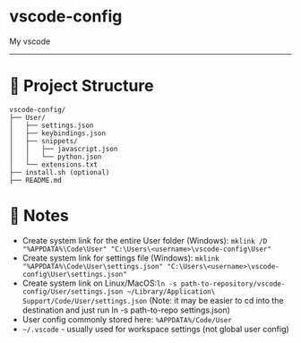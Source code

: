 # vscode-config

My vscode

---

# 📁 Project Structure

```
vscode-config/
├── User/
│   ├── settings.json
│   ├── keybindings.json
│   ├── snippets/
│   │   ├── javascript.json
│   │   └── python.json
│   └── extensions.txt
├── install.sh (optional)
├── README.md
```

# 📄 Notes

- Create system link for the entire User folder (Windows): `mklink /D "%APPDATA%\Code\User" "C:\Users\<username>\vscode-config\User"`
- Create system link for settings file (Windows): `mklink "%APPDATA%\Code\User\settings.json" "C:\Users\<username>\vscode-config\User\settings.json"`
- Create system link on Linux/MacOS:`ln -s path-to-repository/vscode-config/User/settings.json ~/Library/Application\ Support/Code/User/settings.json` (Note: it may be easier to cd into the destination and just run ln -s path-to-repo settings.json)
- User config commonly stored here: `%APPDATA%/Code/User`
- `~/.vscode` - usually used for workspace settings (not global user config)
